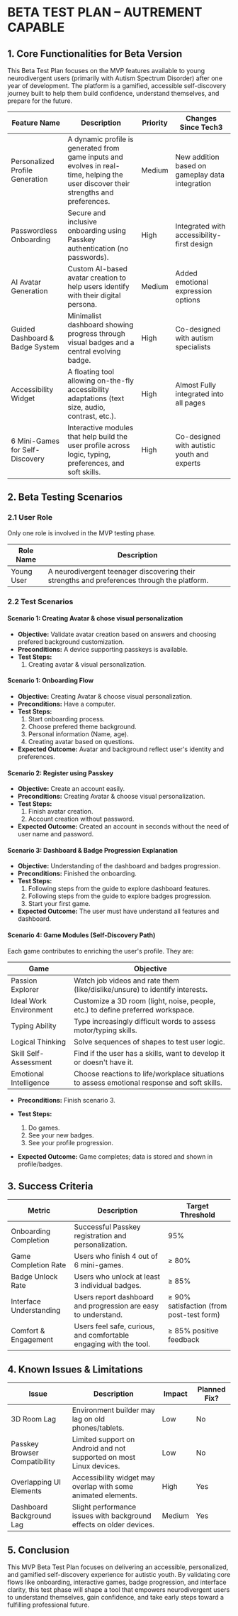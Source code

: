 # BETA TEST PLAN – AUTREMENT CAPABLE

## 1. Core Functionalities for Beta Version

This Beta Test Plan focuses on the MVP features available to young neurodivergent users (primarily with Autism Spectrum Disorder) after one year of development. The platform is a gamified, accessible self-discovery journey built to help them build confidence, understand themselves, and prepare for the future.

| **Feature Name**                | **Description**                                                                                                                      | **Priority** | **Changes Since Tech3**                         |
| ------------------------------- | ------------------------------------------------------------------------------------------------------------------------------------ | ------------ | ----------------------------------------------- |
| Personalized Profile Generation | A dynamic profile is generated from game inputs and evolves in real-time, helping the user discover their strengths and preferences. | Medium       | New addition based on gameplay data integration |
| Passwordless Onboarding         | Secure and inclusive onboarding using Passkey authentication (no passwords).                                                         | High         | Integrated with accessibility-first design      |
| AI Avatar Generation            | Custom AI-based avatar creation to help users identify with their digital persona.                                                   | Medium       | Added emotional expression options              |
| Guided Dashboard & Badge System | Minimalist dashboard showing progress through visual badges and a central evolving badge.                                            | High         | Co-designed with autism specialists             |
| Accessibility Widget            | A floating tool allowing on-the-fly accessibility adaptations (text size, audio, contrast, etc.).                                    | High         | Almost Fully integrated into all pages          |
| 6 Mini-Games for Self-Discovery | Interactive modules that help build the user profile across logic, typing, preferences, and soft skills.                             | High         | Co-designed with autistic youth and experts     |

## 2. Beta Testing Scenarios

### 2.1 User Role

Only one role is involved in the MVP testing phase.

| **Role Name** | **Description**                                                                             |
| ------------- | ------------------------------------------------------------------------------------------- |
| Young User    | A neurodivergent teenager discovering their strengths and preferences through the platform. |

### 2.2 Test Scenarios

#### Scenario 1: Creating Avatar & chose visual personalization

- **Objective:** Validate avatar creation based on answers and choosing prefered background customization.
- **Preconditions:** A device supporting passkeys is available.
- **Test Steps:**
  1. Creating avatar & visual personalization.

#### Scenario 1: Onboarding Flow

- **Objective:** Creating Avatar & choose visual personalization.
- **Preconditions:** Have a computer.
- **Test Steps:**
  1. Start onboarding process.
  2. Choose prefered theme background.
  3. Personal information (Name, age).
  4. Creating avatar based on questions.
- **Expected Outcome:** Avatar and background reflect user's identity and preferences.

#### Scenario 2: Register using Passkey

- **Objective:** Create an account easily.
- **Preconditions:** Creating Avatar & choose visual personalization.
- **Test Steps:**
  1. Finish avatar creation.
  2. Account creation without password.
- **Expected Outcome:** Created an account in seconds without the need of user name and password.

#### Scenario 3: Dashboard & Badge Progression Explanation

- **Objective:** Understanding of the dashboard and badges progression.
- **Preconditions:** Finished the onboarding.
- **Test Steps:**
  1. Following steps from the guide to explore dashboard features.
  2. Following steps from the guide to explore badges progression.
  3. Start your first game.
- **Expected Outcome:** The user must have understand all features and dashboard.

#### Scenario 4: Game Modules (Self-Discovery Path)

Each game contributes to enriching the user's profile. They are:

| **Game**               | **Objective**                                                                               |
| ---------------------- | ------------------------------------------------------------------------------------------- |
| Passion Explorer       | Watch job videos and rate them (like/dislike/unsure) to identify interests.                 |
| Ideal Work Environment | Customize a 3D room (light, noise, people, etc.) to define preferred workspace.             |
| Typing Ability         | Type increasingly difficult words to assess motor/typing skills.                            |
| Logical Thinking       | Solve sequences of shapes to test user logic.                                               |
| Skill Self-Assessment  | Find if the user has a skills, want to develop it or doesn't have it.                       |
| Emotional Intelligence | Choose reactions to life/workplace situations to assess emotional response and soft skills. |

- **Preconditions:** Finish scenario 3.
- **Test Steps:**

  1.  Do games.
  2.  See your new badges.
  3.  See your profile progression.

- **Expected Outcome:** Game completes; data is stored and shown in profile/badges.

## 3. Success Criteria

| **Metric**              | **Description**                                                   | **Target Threshold**                     |
| ----------------------- | ----------------------------------------------------------------- | ---------------------------------------- |
| Onboarding Completion   | Successful Passkey registration and personalization.              | 95%                                      |
| Game Completion Rate    | Users who finish 4 out of 6 mini-games.                           | ≥ 80%                                    |
| Badge Unlock Rate       | Users who unlock at least 3 individual badges.                    | ≥ 85%                                    |
| Interface Understanding | Users report dashboard and progression are easy to understand.    | ≥ 90% satisfaction (from post-test form) |
| Comfort & Engagement    | Users feel safe, curious, and comfortable engaging with the tool. | ≥ 85% positive feedback                  |

## 4. Known Issues & Limitations

| **Issue**                     | **Description**                                                     | **Impact** | **Planned Fix?** |
| ----------------------------- | ------------------------------------------------------------------- | ---------- | ---------------- |
| 3D Room Lag                   | Environment builder may lag on old phones/tablets.                  | Low        | No               |
| Passkey Browser Compatibility | Limited support on Android and not supported on most Linux devices. | Low        | No               |
| Overlapping UI Elements       | Accessibility widget may overlap with some animated elements.       | High       | Yes              |
| Dashboard Background Lag      | Slight performance issues with background effects on older devices. | Medium     | Yes              |

## 5. Conclusion

This MVP Beta Test Plan focuses on delivering an accessible, personalized, and gamified self-discovery experience for autistic youth. By validating core flows like onboarding, interactive games, badge progression, and interface clarity, this test phase will shape a tool that empowers neurodivergent users to understand themselves, gain confidence, and take early steps toward a fulfilling professional future.
